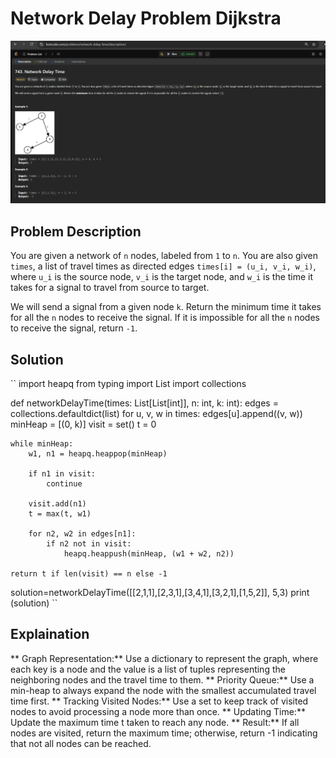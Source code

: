 # Network Delay Problem Dijkstra

![Network Delay Problem](images/dijkstraQuestion.png)

## Problem Description

You are given a network of `n` nodes, labeled from `1` to `n`. You are also given `times`, a list of travel times as directed edges `times[i] = (u_i, v_i, w_i)`, where `u_i` is the source node, `v_i` is the target node, and `w_i` is the time it takes for a signal to travel from source to target.

We will send a signal from a given node `k`. Return the minimum time it takes for all the `n` nodes to receive the signal. If it is impossible for all the `n` nodes to receive the signal, return `-1`.

## Solution
``
import heapq
from typing import List
import collections

def networkDelayTime(times: List[List[int]], n: int, k: int):
    edges = collections.defaultdict(list)
    for u, v, w in times:
        edges[u].append((v, w))
    minHeap = [(0, k)]
    visit = set()
    t = 0
    
    while minHeap:
        w1, n1 = heapq.heappop(minHeap)
        
        if n1 in visit:
            continue
        
        visit.add(n1)
        t = max(t, w1)
        
        for n2, w2 in edges[n1]:
            if n2 not in visit:
                heapq.heappush(minHeap, (w1 + w2, n2))
    
    return t if len(visit) == n else -1
solution=networkDelayTime([[2,1,1],[2,3,1],[3,4,1],[3,2,1],[1,5,2]], 5,3)
print (solution)
``
## Explaination

** Graph Representation:** Use a dictionary to represent the graph, where each key is a node and the value is a list of tuples representing the neighboring nodes and the travel time to them.
** Priority Queue:** Use a min-heap to always expand the node with the smallest accumulated travel time first.
** Tracking Visited Nodes:** Use a set to keep track of visited nodes to avoid processing a node more than once.
** Updating Time:** Update the maximum time t taken to reach any node.
** Result:** If all nodes are visited, return the maximum time; otherwise, return -1 indicating that not all nodes can be reached.